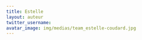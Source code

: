 ```yaml
---
title: Estelle
layout: auteur
twitter_username: 
avatar_image: img/medias/team_estelle-coudard.jpg
---
```


